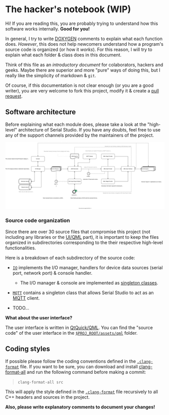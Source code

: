 # The hacker's notebook (WIP)

Hi! If you are reading this, you are probably trying to understand how this software works internally. **Good for you!**

In general, I try to write [DOXYGEN](https://www.doxygen.nl/index.html) comments to explain what each function does. *However*, this does not help newcomers understand how a program's source code is organized (or how it *works*). For this reason, I will try to explain what each folder & class does in this document. 

Think of this file as an *introductory document* for colaborators, hackers and geeks. Maybe there are superior and more "pure" ways of doing this, but I really like the simplicity of markdown & `git`.

Of course, if this documentation is not clear enough (or you are a good writer), you are very welcome to fork this project, modify it & create a [pull request](https://docs.github.com/en/github/collaborating-with-pull-requests/proposing-changes-to-your-work-with-pull-requests/about-pull-requests).

## Software architecture

Before explaining what each module does, please take a look at the "high-level" architecture of Serial Studio. If you have any doubts, feel free to use any of the support channels provided by the maintainers of the project.

![Architecture](/doc/architecture/architecture.svg)

### Source code organization

Since there are over 30 source files that compromise this project (not including any libraries or the [UI/QML](https://github.com/Serial-Studio/Serial-Studio/tree/master/assets/qml) part), it is important to keep the files organized in subdirectories corresponding to the their respective high-level functionalities.

Here is a breakdown of each subdirectory of the source code:

- [`IO`](IO) implements the I/O manager, handlers for device data sources (serial port, network port) & console handler.
    - The I/O manager & console are implemented as [singleton classes](https://en.wikipedia.org/wiki/Singleton_pattern).
- [`MQTT`](MQTT) contains a singleton class that allows Serial Studio to act as an [MQTT](https://en.wikipedia.org/wiki/MQTT) client.

- TODO...

**What about the user interface?** 

The user interface is written in [QtQuick/QML](https://doc.qt.io/qt-5/qtquick-index.html). You can find the "source code" of the user interface in the [`$PROJ_ROOT/assets/qml`](https://github.com/Serial-Studio/Serial-Studio/tree/master/assets/qml) folder.

## Coding styles

If possible please follow the coding conventions defined in the [`.clang-format`](https://github.com/Serial-Studio/Serial-Studio/blob/master/.clang-format) file. If you want to be sure, you can download and install [clang-format-all](https://github.com/eklitzke/clang-format-all) and run the following command before making a commit:

> `clang-format-all src`

This will apply the style defined in the [`.clang-format`](https://github.com/Serial-Studio/Serial-Studio/blob/master/.clang-format) file recursively to all C++ headers and sources in the project.

**Also, please write explanatory comments to document your changes!**





